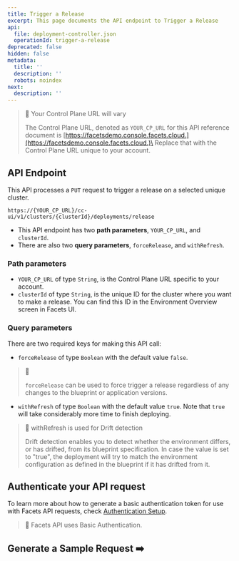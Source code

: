 ```yaml
---
title: Trigger a Release
excerpt: This page documents the API endpoint to Trigger a Release
api:
  file: deployment-controller.json
  operationId: trigger-a-release
deprecated: false
hidden: false
metadata:
  title: ''
  description: ''
  robots: noindex
next:
  description: ''
---
```

> 🚧 Your Control Plane URL will vary
>
> The Control Plane URL, denoted as <code>YOUR\_CP\_URL</code> for this API reference document is [https://facetsdemo.console.facets.cloud.](https://facetsdemo.console.facets.cloud.)\
> Replace that with the Control Plane URL unique to your account.

## API Endpoint

This API processes a <code>PUT</code> request to trigger a release on a selected unique cluster.  

```text Hover on the Text and Click the Notepad icon to Copy
https://{YOUR_CP_URL}/cc-ui/v1/clusters/{clusterId}/deployments/release
```

* This API endpoint has two **path parameters**, <code>YOUR\_CP\_URL</code>, and <code>clusterId</code>.
* There are also two **query parameters**, <code>forceRelease</code>, and <code>withRefresh</code>.

### **Path parameters**

* <code>YOUR\_CP\_URL</code> of type <code>String</code>, is the Control Plane URL specific to your account.
* <code>clusterId</code> of type <code>String</code>, is the unique ID for the cluster where you want to make a release. You can find this ID in the Environment Overview screen in Facets UI.

### **Query parameters**

There are two required keys for making this API call: 

* <code>forceRelease</code> of type <code>Boolean</code> with the default value <code>false</code>. 

> 📘
>
> <code>forceRelease</code> can be used to force trigger a release regardless of any changes to the blueprint or application versions.

* <code>withRefresh</code>  of type <code>Boolean</code> with the default value <code>true</code>. Note that <code>true</code> will take considerably more time to finish deploying.

> 📘 withRefresh is used for Drift detection
>
> Drift detection enables you to detect whether the environment differs, or has drifted, from its blueprint specification. In case the value is set to "true", the deployment will try to match the environment configuration as defined in the blueprint if it has drifted from it.

## **Authenticate your API request**

To learn more about how to generate a basic authentication token for use with Facets API requests, check [Authentication Setup](ref:authentication-setup).

> 📘 Facets API uses Basic Authentication.

## Generate a Sample Request ➡️
